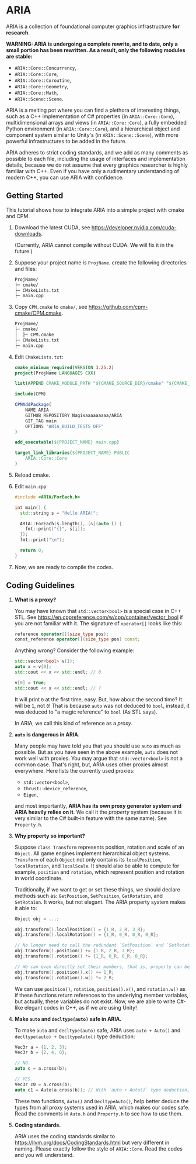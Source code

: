 # ARIA

ARIA is a collection of foundational computer graphics infrastructure **for research**.

**WARNING: ARIA is undergoing a complete rewrite, and to date, only a small portion has been rewritten. As a result, only the following modules are stable:**

- `ARIA::Core::Concurrency`,
- `ARIA::Core::Core`,
- `ARIA::Core::Coroutine`,
- `ARIA::Core::Geometry`,
- `ARIA::Core::Math`,
- `ARIA::Scene::Scene`.

ARIA is a melting pot where you can find a plethora of interesting things, such as a C++ implementation of C# properties (in `ARIA::Core::Core`), multidimensional arrays and views (in `ARIA::Core::Core`), a fully embedded Python environment (in `ARIA::Core::Core`), and a hierarchical object and component system similar to Unity's (in `ARIA::Scene::Scene`), with more powerful infrastructures to be added in the future.

ARIA adheres to strict coding standards, and we add as many comments as possible to each file, including the usage of interfaces and implementation details, because we do not assume that every graphics researcher is highly familiar with C++. Even if you have only a rudimentary understanding of modern C++, you can use ARIA with confidence.

## Getting Started

This tutorial shows how to integrate ARIA into a simple project with cmake and CPM.

1. Download the latest CUDA, see https://developer.nvidia.com/cuda-downloads.

   (Currently, ARIA cannot compile without CUDA. We will fix it in the future.)

2. Suppose your project name is `ProjName`. create the following directories and files:

   ```bash
   ProjName/
   ├─ cmake/
   ├─ CMakeLists.txt
   ├─ main.cpp
   ```

3. Copy `CPM.cmake` to `cmake/`, see https://github.com/cpm-cmake/CPM.cmake.

   ```bash
   ProjName/
   ├─ cmake/
   │  ├─ CPM.cmake
   ├─ CMakeLists.txt
   ├─ main.cpp
   ```

4. Edit `CMakeLists.txt`:

   ```cmake
   cmake_minimum_required(VERSION 3.25.2)
   project(ProjName LANGUAGES CXX)
   
   list(APPEND CMAKE_MODULE_PATH "${CMAKE_SOURCE_DIR}/cmake" "${CMAKE_BINARY_DIR}")
   
   include(CPM)
   
   CPMAddPackage(
       NAME ARIA
       GITHUB_REPOSITORY Nagisaaaaaaaaa/ARIA
       GIT_TAG main
       OPTIONS "ARIA_BUILD_TESTS OFF"
   )
   
   add_executable(${PROJECT_NAME} main.cpp)
   
   target_link_libraries(${PROJECT_NAME} PUBLIC
       ARIA::Core::Core
   )
   ```

5. Reload cmake.

6. Edit `main.cpp`:

   ```c++
   #include <ARIA/ForEach.h>
   
   int main() {
     std::string s = "Hello ARIA!";
   
     ARIA::ForEach(s.length(), [&](auto i) {
       fmt::print("{}", s[i]);
     });
     fmt::print("\n");
   
     return 0;
   }
   ```

7. Now, we are ready to compile the codes.

## Coding Guidelines

1. **What is a proxy?**

   You may have known that `std::vector<bool>` is a special case in C++ STL. See https://en.cppreference.com/w/cpp/container/vector_bool if you are not familiar with it. The signature of `operator[]` looks like this:

   ```c++
   reference operator[](size_type pos);
   const_reference operator[](size_type pos) const;
   ```
   Anything wrong? Consider the following example:

   ```c++
   std::vector<bool> v(1);
   auto x = v[0];
   std::cout << x << std::endl; // 0
   
   v[0] = true;
   std::cout << x << std::endl; // ?
   ```

   It will print `0` at the first time, easy. But, how about the second time? It will be `1`, not `0`! That is because `auto` was not deduced to `bool`, instead, it was deduced to "a magic reference" to `bool` (As STL says).

   In ARIA, we call this kind of reference as a *proxy*.

2. **`auto` is dangerous in ARIA.**

   Many people may have told you that you should use `auto` as much as possible. But as you have seen in the above example, `auto` does not work well with proxies. You may argue that `std::vector<bool>` is not a common case. That's right, but, ARIA uses other proxies almost everywhere. Here lists the currently used proxies:

   - `std::vector<bool>`,
   - `thrust::device_reference`,
   - `Eigen`,

   and most importantly, **ARIA has its own proxy generator system and ARIA heavily relies on it**. We call it the *property* system (because it is very similar to the C# built-in feature with the same name). See `Property.h`.

3. **Why property so important?**

   Suppose `class Transform` represents position, rotation and scale of an `Object`. All game engines implement hierarchical object systems. `Transform` of each `Object` not only contains its `localPosition`, `localRotation`, and `localScale`. It should also be able to compute for example, `position` and `rotation`, which represent position and rotation in world coordinate.

   Traditionally, if we want to get or set these things, we should declare methods such as: `GetPosition`, `SetPosition`, `GetRotation`, and `SetRotaion`. It works, but not elegant. The ARIA property system makes it able to:

   ```c++
   Object obj = ...;
   
   obj.transform().localPosition() = {1_R, 2_R, 3_R};
   obj.transform().localRotation() = {1_R, 0_R, 0_R, 0_R};
   
   // No longer need to call the redundant `SetPosition` and `SetRotation`.
   obj.transform().position() += {1_R, 2_R, 3_R};
   obj.transform().rotation() *= {1_R, 0_R, 0_R, 0_R};
   
   // We can even directly set their members, that is, property can be recursive.
   obj.transform().position().x() += 1_R;
   obj.transform().rotation().w() *= 2_R;
   ```

   We can use `position()`, `rotation`, `position().x()`, and `rotation.w()` as if these functions return references to the underlying member variables, but actually, these variables do not exist. Now, we are able to write C#-like elegant codes in C++, as if we are using Unity!

4. **Make `auto` and `decltype(auto)` safe in ARIA.**

   To make `auto` and `decltype(auto)` safe, ARIA uses `auto + Auto()` and `decltype(auto) + DecltypeAuto()` type deduction:
   
   ```c++
   Vec3r a = {1, 2, 3};
   Vec3r b = {2, 4, 6};
   
   // NO.
   auto c = a.cross(b);
   
   // YES.
   Vec3r c0 = a.cross(b);
   auto c1 = Auto(a.cross(b)); // With `auto + Auto()` type deduction, type of `c1` is correctly deduced to `Vec3r`.
   ```
   
   These two functions, `Auto()` and `DecltypeAuto()`, help better deduce the types from all proxy systems used in ARIA, which makes our codes safe. Read the comments in `Auto.h` and `Property.h` to see how to use them.

5. **Coding standards.**

   ARIA uses the coding standards similar to https://llvm.org/docs/CodingStandards.html but very different in naming. Please exactly follow the style of `ARIA::Core`. Read the codes and you will understand.

